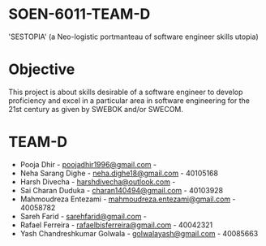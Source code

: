 # SOEN-6011-TEAM-D
 'SESTOPIA' (a Neo-logistic portmanteau of software engineer skills utopia)
 
# Objective
This project is about skills desirable of a software engineer to develop proficiency and
excel in a particular area in software engineering for the 21st century as given by
SWEBOK and/or SWECOM.

# TEAM-D 

* Pooja	Dhir	   -              poojadhir1996@gmail.com - 
* Neha Sarang	Dighe	   -       neha.dighe18@gmail.com - 40105168
* Harsh	Divecha	       -       harshdivecha@outlook.com -
* Sai Charan	Duduka	   -       charan140494@gmail.com - 40103928
* Mahmoudreza	Entezami	  -     mahmoudreza.entezami@gmail.com - 40058782
* Sareh	Farid	          -      sarehfarid@gmail.com -
* Rafael	Ferreira	     -       rafaelbisferreira@gmail.com - 40042321
* Yash Chandreshkumar	Golwala -	golwalayash@gmail.com - 40085663
